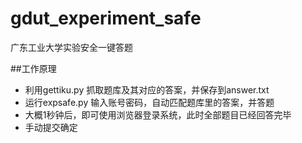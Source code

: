 # gdut_experiment_safe
广东工业大学实验安全一键答题

##工作原理

* 利用gettiku.py 抓取题库及其对应的答案，并保存到answer.txt
* 运行expsafe.py 输入账号密码，自动匹配题库里的答案，并答题
* 大概1秒钟后，即可使用浏览器登录系统，此时全部题目已经回答完毕
* 手动提交确定

